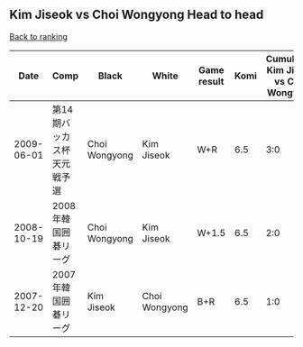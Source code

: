 ## Kim Jiseok vs Choi Wongyong Head to head

[Back to ranking](../../index.md)




| **Date** | **Comp** | **Black** | **White** | **Game result** | **Komi** | **Cumulative Kim Jiseok vs Choi Wongyong** | **Kim Jiseok streak** | **Choi Wongyong streak** | 
| --- | --- | --- | --- | --- | --- | --- | --- | --- |
| 2009-06-01 | 第14期バッカス杯天元戦予選 | Choi Wongyong | Kim Jiseok | W+R | 6.5 | 3:0 | 3 | 0 | 
| 2008-10-19 | 2008年韓国囲碁リーグ | Choi Wongyong | Kim Jiseok | W+1.5 | 6.5 | 2:0 | 2 | 0 | 
| 2007-12-20 | 2007年韓国囲碁リーグ | Kim Jiseok | Choi Wongyong | B+R | 6.5 | 1:0 | 1 | 0 |




